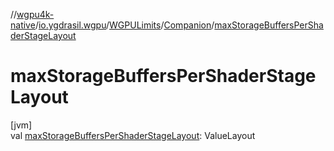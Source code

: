 //[wgpu4k-native](../../../../index.md)/[io.ygdrasil.wgpu](../../index.md)/[WGPULimits](../index.md)/[Companion](index.md)/[maxStorageBuffersPerShaderStageLayout](max-storage-buffers-per-shader-stage-layout.md)

# maxStorageBuffersPerShaderStageLayout

[jvm]\
val [maxStorageBuffersPerShaderStageLayout](max-storage-buffers-per-shader-stage-layout.md): ValueLayout